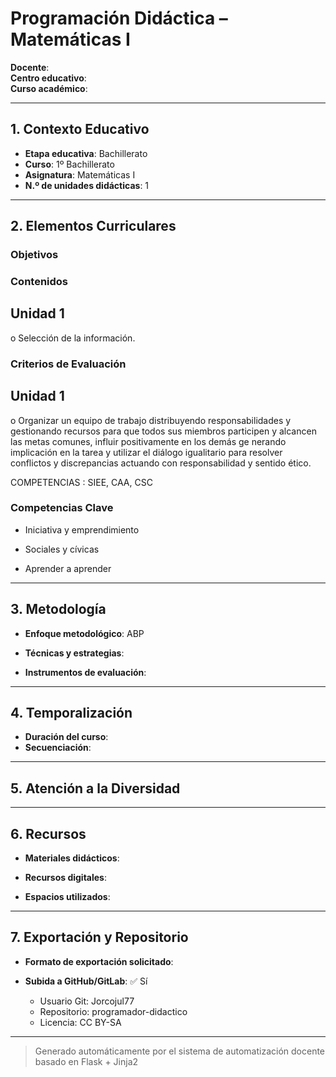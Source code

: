 # Programación Didáctica – Matemáticas I

**Docente**:   
**Centro educativo**:   
**Curso académico**:   

---

## 1. Contexto Educativo

- **Etapa educativa**: Bachillerato
- **Curso**: 1º Bachillerato
- **Asignatura**: Matemáticas I
- **N.º de unidades didácticas**: 1

---

## 2. Elementos Curriculares

### Objetivos

### Contenidos

## Unidad 1
o Selección de la información.


### Criterios de Evaluación

## Unidad 1
o Organizar un equipo de trabajo distribuyendo responsabilidades y gestionando 
recursos para que todos sus miembros participen y alcancen las metas comunes, 
influir positivamente en los demás ge nerando implicación en la tarea y utilizar el 
diálogo igualitario para resolver conflictos y discrepancias actuando con 
responsabilidad y sentido ético.  
 
COMPETENCIAS : SIEE, CAA, CSC


### Competencias Clave


- Iniciativa y emprendimiento

- Sociales y cívicas

- Aprender a aprender



---

## 3. Metodología

- **Enfoque metodológico**: ABP
- **Técnicas y estrategias**:  
  
- **Instrumentos de evaluación**: 

---

## 4. Temporalización

- **Duración del curso**: 
- **Secuenciación**:  
  

---

## 5. Atención a la Diversidad



---

## 6. Recursos

- **Materiales didácticos**:  
  
- **Recursos digitales**:  
  
- **Espacios utilizados**: 

---

## 7. Exportación y Repositorio

- **Formato de exportación solicitado**: 
- **Subida a GitHub/GitLab**: ✅ Sí

  - Usuario Git: Jorcojul77
  - Repositorio: programador-didactico
  - Licencia: CC BY-SA


---

> Generado automáticamente por el sistema de automatización docente basado en Flask + Jinja2
